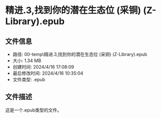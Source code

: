 ﻿# 精进.3,找到你的潜在生态位 (采铜) (Z-Library).epub

## 文件信息
- 路径: 00-temp\精进.3,找到你的潜在生态位 (采铜) (Z-Library).epub
- 大小: 1.34 MB
- 创建时间: 2024/4/16 17:08:09
- 最后修改时间: 2024/4/16 10:35:04
- 文件类型: .epub

## 文件描述
这是一个.epub类型的文件。

